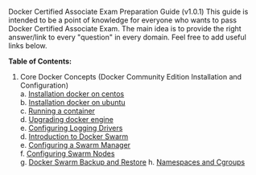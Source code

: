 Docker Certified Associate Exam Preparation Guide (v1.0.1)
This guide is intended to be a point of knowledge for everyone who wants to pass Docker Certified Associate Exam. The main idea is to provide the right answer/link to every "question" in every domain. Feel free to add useful links below.

<b>Table of Contents:</b>  
1. Core Docker Concepts (Docker Community Edition Installation and Configuration)  
    a. [Installation docker on centos](https://github.com/dhinilkv956/DCA/blob/master/Core_Docker_Concepts/Installation_docker_on_centos.md)  
    b. [Installation docker on ubuntu](https://github.com/dhinilkv956/DCA/blob/master/Core_Docker_Concepts/Installation_docker_on_ubuntu.md)     
    c. [Running a container](https://github.com/dhinilkv956/DCA/blob/master/Core_Docker_Concepts/Running_a_Container.md)   
    d. [Upgrading docker engine](https://github.com/dhinilkv956/DCA/blob/master/Core_Docker_Concepts/Upgrading%26downgrading_docker_engine.md)    
    e. [Configuring Logging Drivers](https://github.com/dhinilkv956/DCA/blob/master/Core_Docker_Concepts/Configuring_Logging_Drivers.md)   
    d. [Introduction to Docker Swarm](https://github.com/dhinilkv956/DCA/blob/master/Core_Docker_Concepts/Introduction_to_Docker_Swarm.md)    
    e. [Configuring a Swarm Manager](https://github.com/dhinilkv956/DCA/blob/master/Core_Docker_Concepts/Configuring%20_a%20_Swarm_Manager.md)   
    f. [Configuring Swarm Nodes](https://github.com/dhinilkv956/DCA/blob/master/Core_Docker_Concepts/Configuring_Swarm_Nodes.md)  
    g. [Docker Swarm Backup and Restore](https://github.com/dhinilkv956/DCA/blob/master/Core_Docker_Concepts/Docker_Swarm_Backup_and_Restore.md)
    h. [Namespaces and Cgroups](https://github.com/dhinilkv956/DCA/blob/master/Core_Docker_Concepts/Namespaces_and_Cgroups.md)  
   
